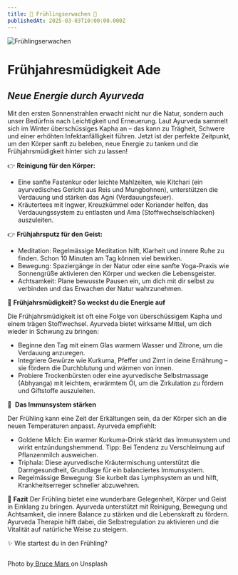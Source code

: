 ```yaml
---
title: 🌷 Frühlingserwachen 🌷
publishedAt: 2025-03-03T10:00:00.000Z
---
```

![Frühlingserwachen](/images/3_1_frühling.webp "Frühlingserwachen")

# Frühjahresmüdigkeit Ade

## *Neue Energie durch Ayurveda*

[](https://www.ayni.ch/images/2_1_ayurveda_upvaas-kur_flyer.pdf)Mit den ersten Sonnenstrahlen erwacht nicht nur die Natur, sondern auch unser Bedürfnis nach Leichtigkeit und Erneuerung. Laut Ayurveda sammelt sich im Winter überschüssiges Kapha an – das kann zu Trägheit, Schwere und einer erhöhten Infektanfälligkeit führen. Jetzt ist der perfekte Zeitpunkt, um den Körper sanft zu beleben, neue Energie zu tanken und die Frühjahrsmüdigkeit hinter sich zu lassen!

👉 **Reinigung für den Körper:**

* Eine sanfte Fastenkur oder leichte Mahlzeiten, wie Kitchari (ein ayurvedisches Gericht aus Reis und Mungbohnen), unterstützen die Verdauung und stärken das Agni (Verdauungsfeuer).
* Kräutertees mit Ingwer, Kreuzkümmel oder Koriander helfen, das Verdauungssystem zu entlasten und Ama (Stoffwechselschlacken) auszuleiten.

👉 **Frühjahrsputz für den Geist:**

* Meditation: Regelmässige Meditation hilft, Klarheit und innere Ruhe zu finden. Schon 10 Minuten am Tag können viel bewirken.
* Bewegung: Spaziergänge in der Natur oder eine sanfte Yoga-Praxis wie Sonnengrüße aktivieren den Körper und wecken die Lebensgeister.
* Achtsamkeit: Plane bewusste Pausen ein, um dich mit dir selbst zu verbinden und das Erwachen der Natur wahrzunehmen.

🥱 **Frühjahrsmüdigkeit? So weckst du die Energie auf**

Die Frühjahrsmüdigkeit ist oft eine Folge von überschüssigem Kapha und einem trägen Stoffwechsel. Ayurveda bietet wirksame Mittel, um dich wieder in Schwung zu bringen:

* Beginne den Tag mit einem Glas warmem Wasser und Zitrone, um die Verdauung anzuregen.
* Integriere Gewürze wie Kurkuma, Pfeffer und Zimt in deine Ernährung – sie fördern die Durchblutung und wärmen von innen.
* Probiere Trockenbürsten oder eine ayurvedische Selbstmassage (Abhyanga) mit leichtem, erwärmtem Öl, um die Zirkulation zu fördern und Giftstoffe auszuleiten.

🌟  **Das Immunsystem stärken**

Der Frühling kann eine Zeit der Erkältungen sein, da der Körper sich an die neuen Temperaturen anpasst. Ayurveda empfiehlt:

* Goldene Milch: Ein warmer Kurkuma-Drink stärkt das Immunsystem und wirkt entzündungshemmend. Tipp: Bei Tendenz zu Verschleimung auf Pflanzenmilch ausweichen.
* Triphala: Diese ayurvedische Kräutermischung unterstützt die Darmgesundheit, Grundlage für ein balanciertes Immunsystem.
* Regelmässige Bewegung: Sie kurbelt das Lymphsystem an und hilft, Krankheitserreger schneller abzuwehren.

📖 **Fazit**
Der Frühling bietet eine wunderbare Gelegenheit, Körper und Geist in Einklang zu bringen. Ayurveda unterstützt mit Reinigung, Bewegung und Achtsamkeit, die innere Balance zu stärken und die Lebenskraft zu fördern. Ayurveda Therapie hilft dabei, die Selbstregulation zu aktivieren und die Vitalität auf natürliche Weise zu steigern.

✨ Wie startest du in den Frühling? 

![]()

[](https://www.ayni.ch/images/2_portrait_gewuerze-und-kraeuter_suppe.pdf)Photo by[ Bruce Mars ](<>)on Unsplash
